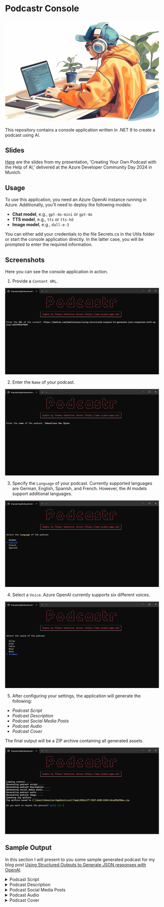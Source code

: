 # Podcastr Console

![header](/docs/header.png)

This repository contains a console application written in .NET 9 to create a podcast using AI.

## Slides

[Here](/slides/2024-12-03_AzureCommunityDay_Podcast.pdf) are the slides from my presentation, 'Creating Your Own Podcast with the Help of AI,' delivered at the Azure Developer Community Day 2024 in Munich.

## Usage

To use this application, you need an Azure OpenAI instance running in Azure. Additionally, you'll need to deploy the following models:

- **Chat model**, e.g., `gpt-4o-mini` or `gpt-4o`
- **TTS model**, e.g., `tts` or `tts-hd`
- **Image model**, e.g., `dall-e-3`

You can either add your credentials to the file Secrets.cs in the Utils folder or start the console application directly. In the latter case, you will be prompted to enter the required information.

## Screenshots

Here you can see the console application in action.

1. Provide a `Content URL`.

![podcastr-console-01](/docs/podcastr-console-01.png)

2. Enter the `Name` of your podcast.

![podcastr-console-01](/docs/podcastr-console-02.png)

3. Specify the `Language` of your podcast. Currently supported languages are German, English, Spanish, and French. However, the AI models support additional languages.

![podcastr-console-01](/docs/podcastr-console-03.png)

4. Select a `Voice`. Azure OpenAI currently supports six different voices.

![podcastr-console-01](/docs/podcastr-console-04.png)

5. After configuring your settings, the application will generate the following:

- *Podcast Script*
- *Podcast Description*
- *Podcast Social Media Posts*
- *Podcast Audio*
- *Podcast Cover*

The final output will be a ZIP archive containing all generated assets.

![podcastr-console-01](/docs/podcastr-console-05.png)

## Sample Output

In this section I will present to you some sample generated podcast for my blog post [Using Structured Outputs to Generate JSON responses with OpenAI](https://medium.com/medialesson/using-structured-outputs-to-generate-json-responses-with-openai-e01f591b740f).

<details>
    <summary>Podcast Script</summary>

Welcome to "Sebastian's Dev Bytes," where we dive into the world of technology, coding, and everything in between! Today, we're exploring a super cool feature that could change the way you interact with AI in your .NET projects—Structured Outputs with OpenAI. So, grab your favorite drink, settle in, and let's get coding!

Now, for those who may not know, when you're working with AI models, especially large ones like OpenAI's, getting a structured response can be vital. This is where Structured Outputs come into play! Imagine you're working on a project in Azure OpenAI, and you need your AI to give you answers in a specific format—like JSON. This feature ensures that your AI's responses are neat and tidy, adhering to the JSON schema you provide. No more missing keys or incorrect values. Sounds like a dream, right?

In this episode, I’ll walk you through creating a simple .NET console application that showcases two practical use cases for Structured Outputs. The first is solving a math problem step-by-step, and the second one gathers detailed country information. Excited? Let’s get started!

First things first, you’ll need a valid OpenAI API key or access to Azure OpenAI Service. Once you’ve got that sorted, fire up Visual Studio and create a new .NET console application using .NET 8. Don't forget to add the necessary NuGet packages, namely Spectre.Console and Azure.AI.OpenAI.

Now, let's set the stage. We'll create a folder called "Utils" where we define some helpful classes. One of these is Statics.cs, where we’ll store our API keys and model names. Easy-peasy! Next, we add ConsoleHelper.cs, which will help us manage user input and output using Spectre.Console. This will include methods to display prompts, clear the console, and write our JSON outputs beautifully.

You’re probably wondering, how do we actually make the AI solve math problems? That’s where our MathProblemHelper class comes into play! This helper class will ask the user for a math problem, generate the appropriate JSON schema, and then use the AI to get a structured response. And guess what? We’ll also show the reasoning behind each step—how cool is that?

For the country information, we have another helper class, CountryInfoHelper, that does a similar job. It collects a list of countries from the user, processes it, and then displays all the juicy details—like the country name, area, and population—in a structured format.

Now, let’s take a look at the core logic in our Program.cs file. Here, we prompt the user to choose whether they want to use Azure OpenAI or OpenAI directly. Based on their choice, we gather the necessary credentials and get started. Then, we present the user with options: do they want to solve a math problem or fetch country information? Depending on their selection, we call the corresponding helper class to kick things off.

And there you have it! With just a few steps, you can create a console application that interacts with AI in an organized manner using Structured Outputs. If you want to see this in action, I've got the complete code available on my GitHub repository.

So, whether you're a seasoned developer or just starting out, leveraging features like Structured Outputs can significantly enhance how you work with AI. It allows for cleaner data handling and ensures your applications respond exactly how you want them to.

Thank you for tuning into this episode of "Sebastian's Dev Bytes." Don’t forget to follow for more tech insights and coding adventures. Until next time, keep coding and stay curious!
</details>

<details>
    <summary>Podcast Description</summary>

Welcome to "Sebastian's Dev Bytes," the podcast where technology meets coding! In this episode, we explore the transformative feature of Structured Outputs with OpenAI in your .NET projects. Learn how to get neat, structured responses from AI models, perfect for your applications. We’ll guide you through creating a simple .NET console application that tackles math problems and gathers country information, all while showcasing the power of JSON formatting. Whether you're a seasoned developer or just starting, this episode offers valuable insights to enhance your coding journey. Grab your favorite drink, settle in, and let’s get coding! Don't forget to follow for more tech insights and coding adventures!
</details>

<details>
    <summary>Podcast Social Media Posts</summary>

### LinkedIn Post

🚀 **Unlock the Power of AI with Structured Outputs!** 🎉

In the latest episode of "Sebastian's Dev Bytes," we explore a revolutionary feature that could transform your .NET projects—Structured Outputs with OpenAI! 🖥️✨

Why is this a game changer? When working with large AI models, getting structured responses is essential. Say goodbye to messy data! With this feature, you can ensure your AI delivers information in a neat JSON format—no more missing keys or incorrect values.

In this episode, I walk you through creating a .NET console application that showcases two practical use cases:

1. **Solving math problems step-by-step** 🤓
2. **Gathering detailed country information** 🌍

Whether you're a seasoned developer or just starting out, leveraging features like Structured Outputs can significantly enhance your coding projects.

Curious to learn more? Tune in now and join the conversation! What challenges have you faced while working with AI models? Let’s discuss! 🤔👇

#AI #OpenAI #DotNet #Coding #TechInsights

---

### Twitter Post (X)

✨ Ready to change the way you code with AI? 🤖🚀 In the latest episode of "Sebastian's Dev Bytes," we dive into Structured Outputs with OpenAI!

Learn how to get structured responses in your .NET projects—no more messy data!

Tune in now! 🎧👇 #AI #OpenAI #DevBytes

---

### Facebook Post

🌟 Hey, Dev Community! 🙌

Have you ever found yourself wrestling with messy data from AI models? 😩 Well, I've got some exciting news for you! In the latest episode of "Sebastian's Dev Bytes," we dive into a super cool feature—Structured Outputs with OpenAI!

Imagine working on a .NET project where your AI can give you clean, structured responses in JSON format. Sounds dreamy, right? 😍✨ No more juggling with missing keys or incorrect values!

In this episode, I take you through the steps of creating a simple .NET console application that showcases two practical use cases:

1. **Solving math problems step-by-step** 🧮🔍
2. **Gathering detailed country information** 🌍✈️

I’ll guide you on setting up your environment, managing user inputs, and even displaying beautiful JSON outputs.

Whether you're a coding newbie or a seasoned pro, you’ll find valuable insights to enhance your projects. And the best part? I've made the complete code available on my GitHub for you to explore! 🎉💻

👉 So grab your favorite drink, settle in, and let’s get coding!

Don’t forget to share your thoughts and experiences with AI in the comments below! What challenges have you faced, and how have you overcome them? Let’s learn from each other!

🔗 Tune in now and keep coding! #AI #OpenAI #CodingAdventures
</details>

<details>
    <summary>Podcast Audio</summary>

You will find the generated audio file [here](/docs/audio.mp3).
</details>

<details>
    <summary>Podcast Cover</summary>

![Podcast Cover](/docs/cover.png)

</details>